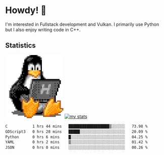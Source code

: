 # Howdy! :penguin:

I'm interested in Fullstack development and Vulkan.
I primarily use Python but I also enjoy writing code in C++.

## Statistics

![Tux Pengiun!](tux-linux-penguin.gif)
[![my stats](https://github-readme-stats.vercel.app/api?username=benlodz&showing_icons=true&theme=tokyonight)](https://github.com/anuraghazra/github-readme-stats)

<!-- [![Top Langs](https://github-readme-stats.vercel.app/api/top-langs/?username=benlodz&layout=compact)](https://github.com/anuraghazra/github-readme-stats) ---> 

<!--START_SECTION:waka-->

```txt
C           1 hrs 44 mins   ██████████████████▒░░░░░░   73.98 %
GDScript3   0 hrs 28 mins   █████░░░░░░░░░░░░░░░░░░░░   20.09 %
Python      0 hrs 6 mins    █░░░░░░░░░░░░░░░░░░░░░░░░   04.25 %
YAML        0 hrs 2 mins    ▒░░░░░░░░░░░░░░░░░░░░░░░░   01.42 %
JSON        0 hrs 0 mins    ░░░░░░░░░░░░░░░░░░░░░░░░░   00.26 %
```

<!--END_SECTION:waka-->
<!--
**benlodz/benlodz** is a ✨ _special_ ✨ repository because its `README.md` (this file) appears on your GitHub profile.

Here are some ideas to get you started:

- 🔭 I’m currently working on ...
- 🌱 I’m currently learning ...
- 👯 I’m looking to collaborate on ...
- 🤔 I’m looking for help with ...
- 💬 Ask me about ...
- 📫 How to reach me: ...
- 😄 Pronouns: ...
- ⚡ Fun fact: ...
-->
